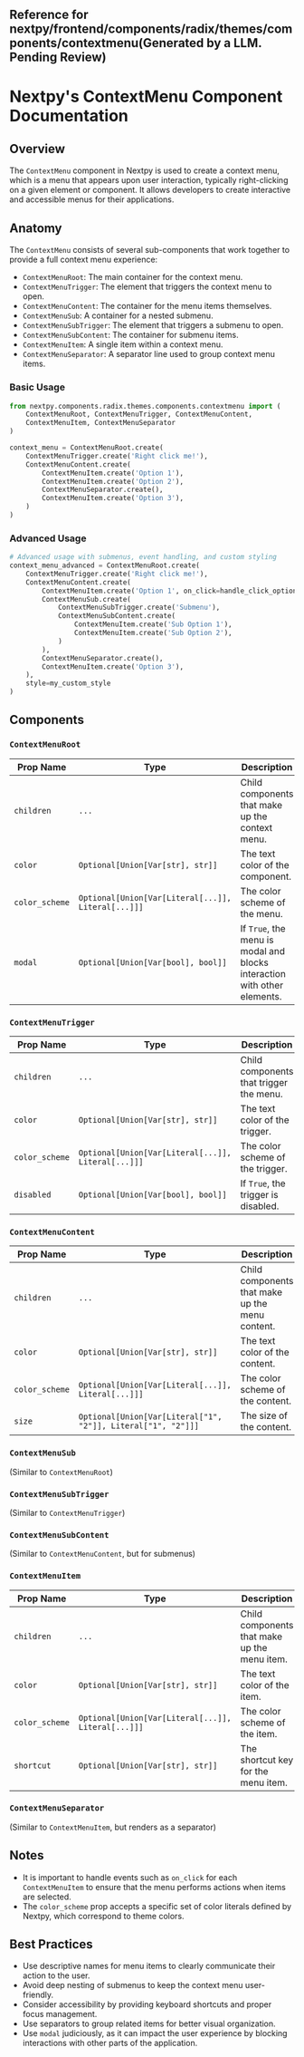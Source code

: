 ##  Reference for nextpy/frontend/components/radix/themes/components/contextmenu(Generated by a LLM. Pending Review)

# Nextpy's ContextMenu Component Documentation

## Overview

The `ContextMenu` component in Nextpy is used to create a context menu, which is a menu that appears upon user interaction, typically right-clicking on a given element or component. It allows developers to create interactive and accessible menus for their applications. 

## Anatomy

The `ContextMenu` consists of several sub-components that work together to provide a full context menu experience:

- `ContextMenuRoot`: The main container for the context menu.
- `ContextMenuTrigger`: The element that triggers the context menu to open.
- `ContextMenuContent`: The container for the menu items themselves.
- `ContextMenuSub`: A container for a nested submenu.
- `ContextMenuSubTrigger`: The element that triggers a submenu to open.
- `ContextMenuSubContent`: The container for submenu items.
- `ContextMenuItem`: A single item within a context menu.
- `ContextMenuSeparator`: A separator line used to group context menu items.

### Basic Usage

```python
from nextpy.components.radix.themes.components.contextmenu import (
    ContextMenuRoot, ContextMenuTrigger, ContextMenuContent,
    ContextMenuItem, ContextMenuSeparator
)

context_menu = ContextMenuRoot.create(
    ContextMenuTrigger.create('Right click me!'),
    ContextMenuContent.create(
        ContextMenuItem.create('Option 1'),
        ContextMenuItem.create('Option 2'),
        ContextMenuSeparator.create(),
        ContextMenuItem.create('Option 3'),
    )
)
```

### Advanced Usage

```python
# Advanced usage with submenus, event handling, and custom styling
context_menu_advanced = ContextMenuRoot.create(
    ContextMenuTrigger.create('Right click me!'),
    ContextMenuContent.create(
        ContextMenuItem.create('Option 1', on_click=handle_click_option1),
        ContextMenuSub.create(
            ContextMenuSubTrigger.create('Submenu'),
            ContextMenuSubContent.create(
                ContextMenuItem.create('Sub Option 1'),
                ContextMenuItem.create('Sub Option 2'),
            )
        ),
        ContextMenuSeparator.create(),
        ContextMenuItem.create('Option 3'),
    ),
    style=my_custom_style
)
```

## Components

### `ContextMenuRoot`

| Prop Name          | Type                     | Description                                                          |
|--------------------|--------------------------|----------------------------------------------------------------------|
| `children`         | `...`                    | Child components that make up the context menu.                      |
| `color`            | `Optional[Union[Var[str], str]]` | The text color of the component.                     |
| `color_scheme`     | `Optional[Union[Var[Literal[...]], Literal[...]]]` | The color scheme of the menu. |
| `modal`            | `Optional[Union[Var[bool], bool]]` | If `True`, the menu is modal and blocks interaction with other elements. |

### `ContextMenuTrigger`

| Prop Name          | Type                     | Description                                                          |
|--------------------|--------------------------|----------------------------------------------------------------------|
| `children`         | `...`                    | Child components that trigger the menu.                              |
| `color`            | `Optional[Union[Var[str], str]]` | The text color of the trigger.                     |
| `color_scheme`     | `Optional[Union[Var[Literal[...]], Literal[...]]]` | The color scheme of the trigger. |
| `disabled`         | `Optional[Union[Var[bool], bool]]` | If `True`, the trigger is disabled.                  |

### `ContextMenuContent`

| Prop Name          | Type                     | Description                                                          |
|--------------------|--------------------------|----------------------------------------------------------------------|
| `children`         | `...`                    | Child components that make up the menu content.                      |
| `color`            | `Optional[Union[Var[str], str]]` | The text color of the content.                     |
| `color_scheme`     | `Optional[Union[Var[Literal[...]], Literal[...]]]` | The color scheme of the content. |
| `size`             | `Optional[Union[Var[Literal["1", "2"]], Literal["1", "2"]]]` | The size of the content. |

### `ContextMenuSub`

(Similar to `ContextMenuRoot`)

### `ContextMenuSubTrigger`

(Similar to `ContextMenuTrigger`)

### `ContextMenuSubContent`

(Similar to `ContextMenuContent`, but for submenus)

### `ContextMenuItem`

| Prop Name          | Type                     | Description                                                          |
|--------------------|--------------------------|----------------------------------------------------------------------|
| `children`         | `...`                    | Child components that make up the menu item.                        |
| `color`            | `Optional[Union[Var[str], str]]` | The text color of the item.                          |
| `color_scheme`     | `Optional[Union[Var[Literal[...]], Literal[...]]]` | The color scheme of the item. |
| `shortcut`         | `Optional[Union[Var[str], str]]` | The shortcut key for the menu item.                  |

### `ContextMenuSeparator`

(Similar to `ContextMenuItem`, but renders as a separator)

## Notes

- It is important to handle events such as `on_click` for each `ContextMenuItem` to ensure that the menu performs actions when items are selected.
- The `color_scheme` prop accepts a specific set of color literals defined by Nextpy, which correspond to theme colors.

## Best Practices

- Use descriptive names for menu items to clearly communicate their action to the user.
- Avoid deep nesting of submenus to keep the context menu user-friendly.
- Consider accessibility by providing keyboard shortcuts and proper focus management.
- Use separators to group related items for better visual organization.
- Use `modal` judiciously, as it can impact the user experience by blocking interactions with other parts of the application.